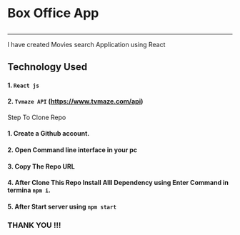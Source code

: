 # Box Office App
##
--------

I have created Movies search Application using React
## Technology Used

#### 1. `React js`
#### 2. `Tvmaze API` (https://www.tvmaze.com/api)


Step To Clone Repo

#### 1. Create a Github account.
#### 2. Open Command line interface in your pc
#### 3. Copy The Repo URL 
#### 4. After Clone This Repo Install Alll Dependency using Enter Command in termina `npm i`.
#### 5. After Start server using  `npm start`






### THANK YOU !!!
